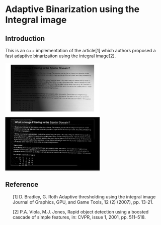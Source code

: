 # Adaptive Binarization using the Integral image

## Introduction
This is an c++ implementation of the article[1] which authors proposed a fast adaptive binarizaiton using the integral image[2].   

<div>
<img src='https://github.com/ComputerVisionIsFun/adaptive_binarization/blob/main/test.png' width=300 style='left'>
<img src='https://github.com/ComputerVisionIsFun/adaptive_binarization/blob/main/test_result.png' width=300 style='right'>
</div>



## Reference 

<ul>[1] D. Bradley, G. Roth Adaptive thresholding using the integral image Journal of Graphics, GPU, and Game Tools, 12 (2) (2007), pp. 13-21.</ul>
<ul>[2] P.A. Viola, M.J. Jones, Rapid object detection using a boosted cascade of simple features, in: CVPR, issue 1, 2001, pp. 511–518.</ul>
 
